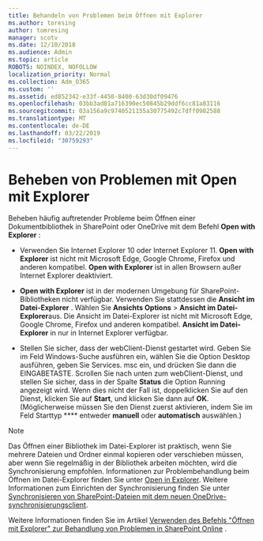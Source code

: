 ```yaml
---
title: Behandeln von Problemen beim Öffnen mit Explorer
ms.author: toresing
author: tomresing
manager: scotv
ms.date: 12/10/2018
ms.audience: Admin
ms.topic: article
ROBOTS: NOINDEX, NOFOLLOW
localization_priority: Normal
ms.collection: Adm_O365
ms.custom: ''
ms.assetid: ed852342-e33f-4450-8400-63d30df09476
ms.openlocfilehash: 03bb3ad01a716390ec50845b29ddf6cc81a83116
ms.sourcegitcommit: 03a156a9c9740521155a30775492c7dff0982588
ms.translationtype: MT
ms.contentlocale: de-DE
ms.lasthandoff: 03/22/2019
ms.locfileid: "30759293"
---
```

# <a name="fix-problems-with-open-with-explorer"></a>Beheben von Problemen mit Open mit Explorer

Beheben häufig auftretender Probleme beim Öffnen einer Dokumentbibliothek in SharePoint oder OneDrive mit dem Befehl **Open with Explorer** : 
  
- Verwenden Sie Internet Explorer 10 oder Internet Explorer 11. **Open with Explorer** ist nicht mit Microsoft Edge, Google Chrome, Firefox und anderen kompatibel. **Open with Explorer** ist in allen Browsern außer Internet Explorer deaktiviert. 
    
- **Open with Explorer** ist in der modernen Umgebung für SharePoint-Bibliotheken nicht verfügbar. Verwenden Sie stattdessen die **Ansicht im Datei-Explorer** . Wählen Sie **Ansichts Options** \> **Ansicht im Datei-Explorer**aus. Die Ansicht im Datei-Explorer ist nicht mit Microsoft Edge, Google Chrome, Firefox und anderen kompatibel. **Ansicht im Datei-Explorer** in nur in Internet Explorer verfügbar. 
    
- Stellen Sie sicher, dass der webClient-Dienst gestartet wird. Geben Sie im Feld Windows-Suche ausführen ein, wählen Sie die Option Desktop ausführen, geben Sie Services. msc ein, und drücken Sie dann die EINGABETASTE. Scrollen Sie nach unten zum webClient-Dienst, und stellen Sie sicher, dass in der Spalte **Status** die Option Running angezeigt wird. Wenn dies nicht der Fall ist, doppelklicken Sie auf den Dienst, klicken Sie auf **Start**, und klicken Sie dann auf **OK**. (Möglicherweise müssen Sie den Dienst zuerst aktivieren, indem Sie im Feld Starttyp **** entweder **manuell** oder **automatisch** auswählen.) 
    
> [!NOTE]
> Das Öffnen einer Bibliothek im Datei-Explorer ist praktisch, wenn Sie mehrere Dateien und Ordner einmal kopieren oder verschieben müssen, aber wenn Sie regelmäßig in der Bibliothek arbeiten möchten, wird die Synchronisierung empfohlen. Informationen zur Problembehandlung beim Öffnen im Datei-Explorer finden Sie unter [Open in Explorer](https://go.microsoft.com/fwlink/?linkid=871665). Weitere Informationen zum Einrichten der Synchronisierung finden Sie unter [Synchronisieren von SharePoint-Dateien mit dem neuen OneDrive-synchronisierungsclient](https://go.microsoft.com/fwlink/?linkid=871666).
  
Weitere Informationen finden Sie im Artikel [Verwenden des Befehls "Öffnen mit Explorer" zur Behandlung von Problemen in SharePoint Online](https://support.office.com/article/How-to-use-the-Open-with-Explorer-command-to-troubleshoot-issues-in-SharePoint-Online-87155331-0c92-4224-a4c1-da5c21c4ade4) . 
  

